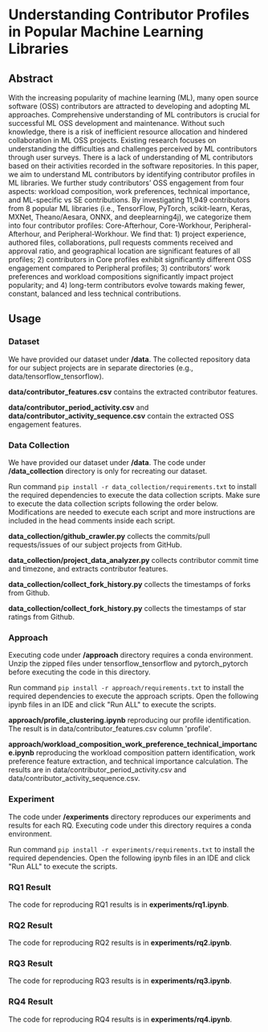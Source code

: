# Understanding Contributor Profiles in Popular Machine Learning Libraries

## Abstract
With the increasing popularity of machine learning (ML), many open source software (OSS) contributors are attracted to developing and adopting ML approaches. Comprehensive understanding of ML contributors is crucial for successful ML OSS development and maintenance. Without such knowledge, there is a risk of inefficient resource allocation and hindered collaboration in ML OSS projects. Existing research focuses on understanding the difficulties and challenges perceived by ML contributors through user surveys. There is a lack of understanding of ML contributors based on their activities recorded in the software repositories. In this paper, we aim to understand ML contributors by identifying contributor profiles in ML libraries. We further study contributors’ OSS engagement from four aspects: workload composition, work preferences, technical importance, and ML-specific vs SE contributions. By investigating 11,949 contributors from 8 popular ML libraries (i.e., TensorFlow, PyTorch, scikit-learn, Keras, MXNet, Theano/Aesara, ONNX, and deeplearning4j), we categorize them into four contributor profiles: Core-Afterhour, Core-Workhour, Peripheral-Afterhour, and Peripheral-Workhour. We find that: 1) project experience, authored files, collaborations, pull requests comments received and approval ratio, and geographical location are significant features of all profiles; 2) contributors in Core profiles exhibit significantly different OSS engagement compared to Peripheral profiles; 3) contributors’ work preferences and workload compositions significantly impact project popularity; and 4) long-term contributors evolve towards making fewer, constant, balanced and less technical contributions.

## Usage
### Dataset
We have provided our dataset under **/data**. The collected repository data for our subject projects are in separate directories (e.g., data/tensorflow_tensorflow). 

**data/contributor_features.csv** contains the extracted contributor features.

**data/contributor_period_activity.csv** and **data/contributor_activity_sequence.csv** contain the extracted OSS engagement features.

### Data Collection
We have provided our dataset under **/data**. The code under **/data_collection** directory is only for recreating our dataset.

Run command ```pip install -r data_collection/requirements.txt``` to install the required dependencies to execute the data collection scripts. Make sure to execute the data collection scripts following the order below. Modifications are needed to execute each script and more instructions are included in the head comments inside each script.

**data_collection/github_crawler.py** collects the commits/pull requests/issues of our subject projects from GitHub.

**data_collection/project_data_analyzer.py** collects contributor commit time and timezone, and extracts contributor features.

**data_collection/collect_fork_history.py** collects the timestamps of forks from Github.

**data_collection/collect_fork_history.py** collects the timestamps of star ratings from Github.

### Approach
Executing code under **/approach** directory requires a conda environment. Unzip the zipped files under tensorflow_tensorflow and pytorch_pytorch before executing the code in this directory.

Run command ```pip install -r approach/requirements.txt``` to install the required dependencies to execute the approach scripts. Open the following ipynb files in an IDE and click "Run ALL" to execute the scripts.

**approach/profile_clustering.ipynb** reproducing our profile identification. The result is in data/contributor_features.csv column 'profile'.

**approach/workload_composition_work_preference_technical_importance.ipynb** reproducing the workload composition pattern identification, work preference feature extraction, and technical importance calculation. The results are in data/contributor_period_activity.csv and data/contributor_activity_sequence.csv.

### Experiment
The code under **/experiments** directory reproduces our experiments and results for each RQ. Executing code under this directory requires a conda environment. 

Run command ```pip install -r experiments/requirements.txt``` to install the required dependencies. Open the following ipynb files in an IDE and click "Run ALL" to execute the scripts.

### RQ1 Result
The code for reproducing RQ1 results is in **experiments/rq1.ipynb**.
### RQ2 Result
The code for reproducing RQ2 results is in **experiments/rq2.ipynb**.
### RQ3 Result
The code for reproducing RQ3 results is in **experiments/rq3.ipynb**.
### RQ4 Result
The code for reproducing RQ4 results is in **experiments/rq4.ipynb**.
